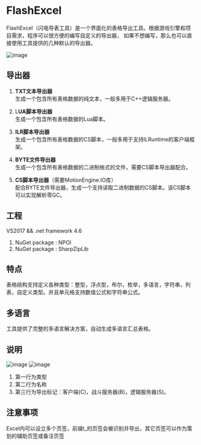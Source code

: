 # FlashExcel
FlashExcel（闪电导表工具）是一个界面化的表格导出工具。根据游戏引擎和项目需求，程序可以很方便的编写自定义的导出器，
如果不想编写，那么也可以直接使用工具提供的几种默认的导出器。  

![image](https://images.cnblogs.com/cnblogs_com/TravelingLight/1575583/o_flashExcel3.png)

## 导出器
1. **TXT文本导出器**  
生成一个包含所有表格数据的纯文本，一般多用于C++逻辑服务器。  

2. L**UA脚本导出器**  
生成一个包含所有表格数据的Lua脚本。  

3. **ILR脚本导出器**  
生成一个包含所有表格数据的CS脚本，一般多用于支持ILRuntime的客户端框架。  

4. **BYTE文件导出器**  
生成一个包含所有表格数据的二进制格式的文件，需要CS脚本导出器配合。  

5. **CS脚本导出器**（需要MotionEngine.IO库）  
配合BYTE文件导出器，生成一个支持读取二进制数据的CS脚本。该CS脚本可以实现解析零GC。

## 工程
VS2017 && .net framework 4.6
1. NuGet package : NPOI
2. NuGet package : SharpZipLib

## 特点
表格结构支持定义各种类型：整型，浮点型，布尔，枚举，多语言，字符串，列表，自定义类型。并且单元格支持数值公式和字符串公式。

## 多语言
工具提供了完整的多语言解决方案，自动生成多语言汇总表格。

## 说明
![image](https://images.cnblogs.com/cnblogs_com/TravelingLight/1575583/o_flashExcel1.png)
![image](https://images.cnblogs.com/cnblogs_com/TravelingLight/1575583/o_flashExcel2.png)
1. 第一行为类型
2. 第二行为名称
3. 第三行为导出标记：客户端(C)，战斗服务器(B)，逻辑服务器(S)。

## 注意事项
Excel内可以设立多个页签，前缀t_的页签会被识别并导出，其它页签可以作为策划的辅助页签或备注页签

